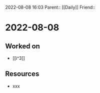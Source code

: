 2022-08-08 16:03
Parent:: [[Daily]] 
Friend:: 

# 2022-08-08

## Worked on

- [[i^3]]

## Resources

- xxx
